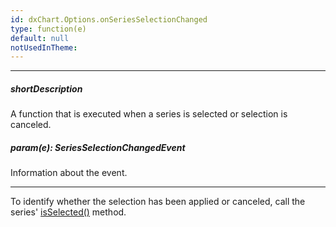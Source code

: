 ```yaml
---
id: dxChart.Options.onSeriesSelectionChanged
type: function(e)
default: null
notUsedInTheme: 
---
```

---
##### shortDescription
A function that is executed when a series is selected or selection is canceled.

##### param(e): SeriesSelectionChangedEvent
Information about the event.

---
To identify whether the selection has been applied or canceled, call the series' [isSelected()](/api-reference/10%20UI%20Components/BaseChart/7%20Chart%20Elements/Series/3%20Methods/isSelected().md '/Documentation/ApiReference/UI_Components/dxChart/Chart_Elements/Series/Methods/#isSelected') method.